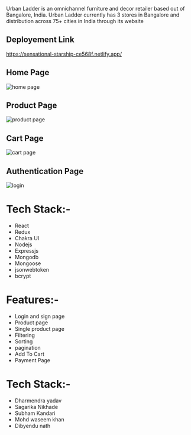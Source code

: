 Urban Ladder is an omnichannel furniture and decor retailer based out of Bangalore, India. Urban Ladder currently has 3 stores in Bangalore and distribution across 75+ cities in India through its website

## Deployement Link
https://sensational-starship-ce568f.netlify.app/

## Home Page

![home page](https://github.com/Dharam-103/furniture/assets/110045723/3eae1fdc-3bbc-4fae-8ef1-3d7746f49ddf)

## Product Page

![product page](https://github.com/Dharam-103/furniture/assets/110045723/ef633bfa-07c1-456c-8ece-dfc78b8201fd)

## Cart Page

![cart  page](https://github.com/Dharam-103/furniture/assets/110045723/0162bf22-8694-438f-b5ce-b83058aa432a)

## Authentication Page

![login](https://github.com/Dharam-103/furniture/assets/110045723/a6dc32c9-32e8-4e92-b035-d535861ecf6f)


<h1 align="left">Tech Stack:-</h1>
<ul>
  <li>React</li>
   <li>Redux</li>
   <li>Chakra UI</li>
   <li>Nodejs</li>
   <li>Expressjs</li>
   <li>Mongodb</li>
   <li>Mongoose</li>
   <li>jsonwebtoken</li>
   <li>bcrypt</li>
</ul>

<h1 align="left">Features:-</h1>
<ul>
  <li>Login and sign page</li>
   <li>Product page</li>
   <li>Single product page</li>
   <li>Filtering</li>
   <li>Sorting</li>
   <li>pagination</li>
     <li>Add To Cart</li>
   <li>Payment Page</li>
</ul>


<h1 align="left">Tech Stack:-</h1>
<ul>
   <li>Dharmendra yadav</li>
   <li>Sagarika Nikhade</li>
   <li>Subham Kandari</li>
   <li>Mohd waseem khan</li>
   <li>Dibyendu nath</li>
</ul>
